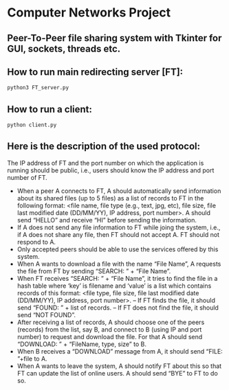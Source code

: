 # Computer Networks Project
## Peer-To-Peer file sharing system with Tkinter for GUI, sockets, threads etc.

## How to run main redirecting server [FT]:
```python
python3 FT_server.py
```
## How to run a client:
```python
python client.py
```
## Here is the description of the used protocol:

The IP address of FT and the port number on which the application is running
should be public, i.e., users should know the IP address and port number of FT.
* When a peer A connects to FT, A should automatically send information about its
shared files (up to 5 files) as a list of records to FT in the following format: <file
name, file type (e.g., text, jpg, etc), file size, file last modified date (DD/MM/YY),
IP address, port number>. A should send “HELLO” and receive “HI” before sending the information.
* If A does not send any file information to FT while joing the system, i.e., if A does
not share any file, then FT should not accept A. FT should not respond to A.
* Only accepted peers should be able to use the services offered by this system.
* When A wants to download a file with the name “File Name”, A requests the file
from FT by sending “SEARCH: ” + “File Name”.
* When FT receives “SEARCH: ” + “File Name”, it tries to find the file in a hash
table where ‘key’ is filename and ‘value’ is a list which contains records of this
format: <file type, file size, file last modified date (DD/MM/YY), IP address, port
number>.
– If FT finds the file, it should send “FOUND: ” + list of records.
– If FT does not find the file, it should send “NOT FOUND”.
* After receiving a list of records, A should choose one of the peers (records) from the
list, say B, and connect to B (using IP and port number) to request and download
the file. For that A should send “DOWNLOAD: ” + “FileName, type, size” to B.
* When B receives a “DOWNLOAD” message from A, it should send “FILE: ”+file
to A.
* When A wants to leave the system, A should notify FT about this so that FT can
update the list of online users. A should send “BYE” to FT to do so.
